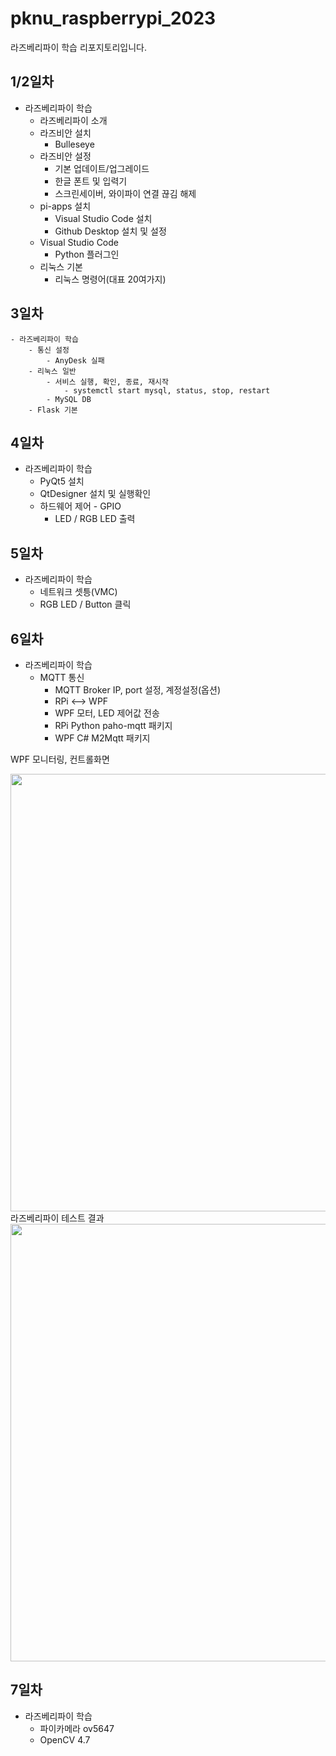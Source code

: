 # pknu_raspberrypi_2023
라즈베리파이 학습 리포지토리입니다.

## 1/2일차
- 라즈베리파이 학습
	- 라즈베리파이 소개
	- 라즈비안 설치
		- Bulleseye
	- 라즈비안 설정
		- 기본 업데이트/업그레이드
		- 한글 폰트 및 입력기
		- 스크린세이버, 와이파이 연결 끊김 해제
	- pi-apps 설치
		- Visual Studio Code 설치
		- Github Desktop 설치 및 설정
	- Visual Studio Code
		- Python 플러그인
	- 리눅스 기본
		- 리눅스 명령어(대표 20여가지)

## 3일차
	- 라즈베리파이 학습
		- 통신 설정
			- AnyDesk 실패
		- 리눅스 일반
			- 서비스 실행, 확인, 종료, 재시작
				- systemctl start mysql, status, stop, restart
			- MySQL DB
		- Flask 기본

## 4일차
- 라즈베리파이 학습
	- PyQt5 설치
	- QtDesigner 설치 및 실행확인
	- 하드웨어 제어 - GPIO
		- LED / RGB LED 출력

## 5일차
- 라즈베리파이 학습
	- 네트워크 셋틍(VMC)
	- RGB LED / Button 클릭

## 6일차
- 라즈베리파이 학습
	- MQTT 통신
		- MQTT Broker IP, port 설정, 계정설정(옵션)
		- RPi <--> WPF
		- WPF 모터, LED 제어값 전송
		- RPi Python paho-mqtt 패키지
		- WPF C# M2Mqtt 패키지
		
WPF 모니터링, 컨트롤화면

<img src="https://github.com/Tarel-Github/pknu-raspberrypi-2023/main/images/rasberrypi02.png" Width="700"/>
라즈베리파이 테스트 결과
<img src="https://github.com/Tarel-Github/pknu-raspberrypi-2023/main/images/rasberrypi01.jpg" Width="700"/>

## 7일차
- 라즈베리파이 학습
	- 파이카메라 ov5647
	- OpenCV 4.7